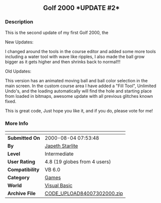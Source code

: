 ﻿<div align="center">

## Golf 2000 \*UPDATE \#2\*


</div>

### Description

This is the second update of my first Golf 2000, the

New Updates:

I changed around the tools in the course editor and added some more tools including a water tool with wave like ripples, I also made the ball grow bigger as it gets higher and then shrinks back to normal!!!

Old Updates:

This version has an animated moving ball and ball color selection in the main screen. In the custom course area I have added a "Fill Tool", Unlimited Undo's, and the loading automatically will find the hole and starting place from loaded in bitmaps, awesome update with all previous glitches known fixed.

This is great code, Just hope you like it, and if you do, please vote for me!
 
### More Info
 


<span>             |<span>
---                |---
**Submitted On**   |2000-08-04 07:53:48
**By**             |[Japeth Starlite](https://github.com/Planet-Source-Code/PSCIndex/blob/master/ByAuthor/japeth-starlite.md)
**Level**          |Intermediate
**User Rating**    |4.8 (19 globes from 4 users)
**Compatibility**  |VB 6\.0
**Category**       |[Games](https://github.com/Planet-Source-Code/PSCIndex/blob/master/ByCategory/games__1-38.md)
**World**          |[Visual Basic](https://github.com/Planet-Source-Code/PSCIndex/blob/master/ByWorld/visual-basic.md)
**Archive File**   |[CODE\_UPLOAD84007302000\.zip](https://github.com/Planet-Source-Code/japeth-starlite-golf-2000-update-2__1-9973/archive/master.zip)








